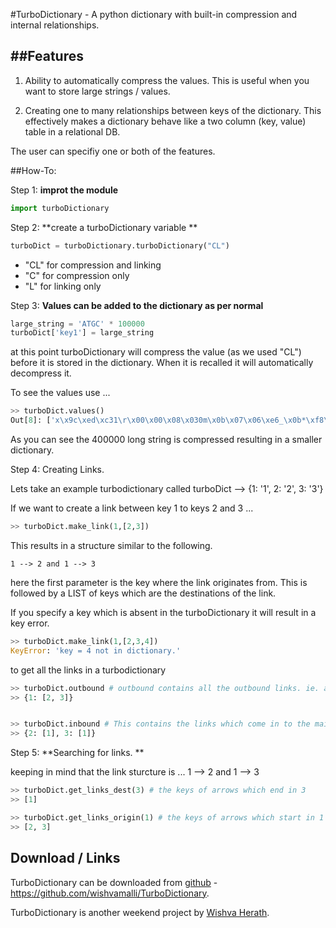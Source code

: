 #TurboDictionary - A python dictionary with built-in compression and internal relationships.

##Features
---
1. Ability to automatically compress the values. This is useful when you want to store large strings / values.

2. Creating one to many relationships between keys of the dictionary. This effectively makes a dictionary behave like a two column (key, value) table in a relational DB.

The user can specifiy one or both of the features.


##How-To:

Step 1: **improt the module**
~~~python
import turboDictionary
~~~

Step 2: **create a turboDictionary variable **
~~~python
turboDict = turboDictionary.turboDictionary("CL")
~~~

* "CL" for compression and linking
* "C" for compression only
* "L" for linking only

Step 3: **Values can be added to the dictionary as per normal**


~~~python
large_string = 'ATGC' * 100000
turboDict['key1'] = large_string
~~~

at this point turboDictionary will compress the value (as we used "CL") before it is stored in the dictionary. When it is recalled it will automatically decompress it.

To see the values use ...
~~~python
>> turboDict.values()
Out[8]: ['x\x9c\xed\xc31\r\x00\x00\x08\x030m\x0b\x07\x06\xe6_\x0b*\xf8\xda\xa4\xe9NTUUUUUUUUUUUUUUUUUUUUUUUUUUUUUUUUUUUUUUUUUUUUUUUUUUUUUUUUUUUUUUUUUUUUUUUUUUUUUUUUUUUUUUUUUUUUUUUUUUUUUUUUUUUUUUUUUUUUUUUUUUUUUUUUUUUUUUUUUUUUUUUUUUUUUUUUUUUUUUUUUUUUUUUUUUUUUUUUUUUUUUUUUUUUUUUUUUUUUUUUUUUUUUUUUUUUUUUUUUUUUUUUUUUUUUUUUUUUUUUUUUUUUUUUUUUUUUUUUUUUUUUUUUUUUUUUUUUUUUUUUUUUUUUUUUUUUUUUUUUUUUUUUUUUUUUUUUUUUUUUUUUUUUUUUUUUUUUUUUUUUUUUUUUUUUUUUUUUUUUUUUUUUUUUUUUUUUUUUUUUUUUUUU\xf5\xf9\x01\xfc\x9e\x07\x0b']
~~~

As you can see the 400000 long string is compressed resulting in a smaller dictionary.

Step 4: Creating Links.

Lets take an example turbodictionary called turboDict --> {1: '1', 2: '2', 3: '3'}

If we want to create a link between key 1 to keys 2 and 3 ...
~~~python
>> turboDict.make_link(1,[2,3])
~~~
This results in a structure similar to the following.
~~~
1 --> 2 and 1 --> 3
~~~

here the first parameter is the key where the link originates from. This is followed by a LIST of keys which are the destinations of the link.

If you specify a key which is absent in the turboDictionary it will result in a key error.
~~~python 
>> turboDict.make_link(1,[2,3,4])
KeyError: 'key = 4 not in dictionary.'
~~~


to get all the links in a turbodictionary 
~~~python
>> turboDict.outbound # outbound contains all the outbound links. ie. all the keys which go out from the main key.
>> {1: [2, 3]}


>> turboDict.inbound # This contains the links which come in to the main key.
>> {2: [1], 3: [1]}
~~~

Step 5: **Searching for links. **

keeping in mind that the link sturcture is ...  1 --> 2 and 1 --> 3
~~~python
>> turboDict.get_links_dest(3) # the keys of arrows which end in 3
>> [1]

>> turboDict.get_links_origin(1) # the keys of arrows which start in 1
>> [2, 3]
~~~

## Download / Links

TurboDictionary can be downloaded from [github](https://github.com/wishvamalli/TurboDictionary) - https://github.com/wishvamalli/TurboDictionary.

TurboDictionary is another weekend project by [Wishva Herath](https://www.linkedin.com/in/wishva). 

